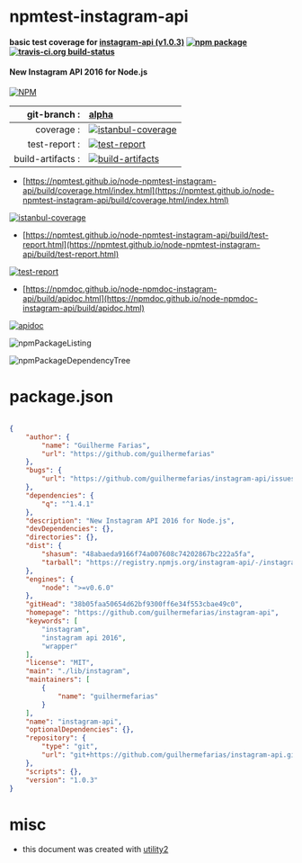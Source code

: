 # npmtest-instagram-api

#### basic test coverage for  [instagram-api (v1.0.3)](https://github.com/guilhermefarias/instagram-api)  [![npm package](https://img.shields.io/npm/v/npmtest-instagram-api.svg?style=flat-square)](https://www.npmjs.org/package/npmtest-instagram-api) [![travis-ci.org build-status](https://api.travis-ci.org/npmtest/node-npmtest-instagram-api.svg)](https://travis-ci.org/npmtest/node-npmtest-instagram-api)

#### New Instagram API 2016 for Node.js

[![NPM](https://nodei.co/npm/instagram-api.png?downloads=true&downloadRank=true&stars=true)](https://www.npmjs.com/package/instagram-api)

| git-branch : | [alpha](https://github.com/npmtest/node-npmtest-instagram-api/tree/alpha)|
|--:|:--|
| coverage : | [![istanbul-coverage](https://npmtest.github.io/node-npmtest-instagram-api/build/coverage.badge.svg)](https://npmtest.github.io/node-npmtest-instagram-api/build/coverage.html/index.html)|
| test-report : | [![test-report](https://npmtest.github.io/node-npmtest-instagram-api/build/test-report.badge.svg)](https://npmtest.github.io/node-npmtest-instagram-api/build/test-report.html)|
| build-artifacts : | [![build-artifacts](https://npmtest.github.io/node-npmtest-instagram-api/glyphicons_144_folder_open.png)](https://github.com/npmtest/node-npmtest-instagram-api/tree/gh-pages/build)|

- [https://npmtest.github.io/node-npmtest-instagram-api/build/coverage.html/index.html](https://npmtest.github.io/node-npmtest-instagram-api/build/coverage.html/index.html)

[![istanbul-coverage](https://npmtest.github.io/node-npmtest-instagram-api/build/screenCapture.buildCi.browser.%252Ftmp%252Fbuild%252Fcoverage.lib.html.png)](https://npmtest.github.io/node-npmtest-instagram-api/build/coverage.html/index.html)

- [https://npmtest.github.io/node-npmtest-instagram-api/build/test-report.html](https://npmtest.github.io/node-npmtest-instagram-api/build/test-report.html)

[![test-report](https://npmtest.github.io/node-npmtest-instagram-api/build/screenCapture.buildCi.browser.%252Ftmp%252Fbuild%252Ftest-report.html.png)](https://npmtest.github.io/node-npmtest-instagram-api/build/test-report.html)

- [https://npmdoc.github.io/node-npmdoc-instagram-api/build/apidoc.html](https://npmdoc.github.io/node-npmdoc-instagram-api/build/apidoc.html)

[![apidoc](https://npmdoc.github.io/node-npmdoc-instagram-api/build/screenCapture.buildCi.browser.%252Ftmp%252Fbuild%252Fapidoc.html.png)](https://npmdoc.github.io/node-npmdoc-instagram-api/build/apidoc.html)

![npmPackageListing](https://npmtest.github.io/node-npmtest-instagram-api/build/screenCapture.npmPackageListing.svg)

![npmPackageDependencyTree](https://npmtest.github.io/node-npmtest-instagram-api/build/screenCapture.npmPackageDependencyTree.svg)



# package.json

```json

{
    "author": {
        "name": "Guilherme Farias",
        "url": "https://github.com/guilhermefarias"
    },
    "bugs": {
        "url": "https://github.com/guilhermefarias/instagram-api/issues"
    },
    "dependencies": {
        "q": "^1.4.1"
    },
    "description": "New Instagram API 2016 for Node.js",
    "devDependencies": {},
    "directories": {},
    "dist": {
        "shasum": "48abaeda9166f74a007608c74202867bc222a5fa",
        "tarball": "https://registry.npmjs.org/instagram-api/-/instagram-api-1.0.3.tgz"
    },
    "engines": {
        "node": ">=v0.6.0"
    },
    "gitHead": "38b05faa50654d62bf9300ff6e34f553cbae49c0",
    "homepage": "https://github.com/guilhermefarias/instagram-api",
    "keywords": [
        "instagram",
        "instagram api 2016",
        "wrapper"
    ],
    "license": "MIT",
    "main": "./lib/instagram",
    "maintainers": [
        {
            "name": "guilhermefarias"
        }
    ],
    "name": "instagram-api",
    "optionalDependencies": {},
    "repository": {
        "type": "git",
        "url": "git+https://github.com/guilhermefarias/instagram-api.git"
    },
    "scripts": {},
    "version": "1.0.3"
}
```



# misc
- this document was created with [utility2](https://github.com/kaizhu256/node-utility2)
